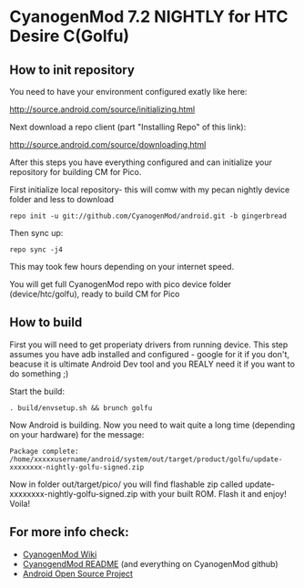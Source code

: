 CyanogenMod 7.2 NIGHTLY  for HTC Desire C(Golfu)
=======================

How to init repository
----------------------

You need to have your environment configured exatly like here: 

   http://source.android.com/source/initializing.html 

Next download a repo client (part "Installing Repo" of this link):

   http://source.android.com/source/downloading.html

After this steps you have everything configured and can initialize your repository for building CM for Pico.

First initialize local repository- this will comw with my pecan nightly device folder and less to download

    repo init -u git://github.com/CyanogenMod/android.git -b gingerbread

Then sync up:

    repo sync -j4

This may took few hours depending on your internet speed.

You will get full CyanogenMod repo with pico device folder (device/htc/golfu), ready to build CM for Pico

How to build
------------
First you will need to get properiaty drivers from running device.
This step assumes you have adb installed and configured - google for it if you don't, beacuse it is ultimate Android Dev tool and you REALY need it if you want to do something ;)

Start the build:

    . build/envsetup.sh && brunch golfu

Now Android is building. Now you need to wait quite a long time (depending on your hardware) for the message:

    Package complete: /home/xxxxxusername/android/system/out/target/product/golfu/update-xxxxxxxx-nightly-golfu-signed.zip

Now in folder out/target/pico/ you will find flashable zip called update-xxxxxxxx-nightly-golfu-signed.zip with your built ROM. Flash it and enjoy! Voila!

For more info check:
--------------------

* [CyanogenMod Wiki](http://wiki.cyanogenmod.com/)
* [CyanogendMod README](https://github.com/CyanogenMod/android) (and everything on CyanogenMod github)
* [Android Open Source Project](http://source.android.com/)
